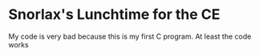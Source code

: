 # Snorlax's Lunchtime for the CE

My code is very bad because this is my first C program. At least the code works
